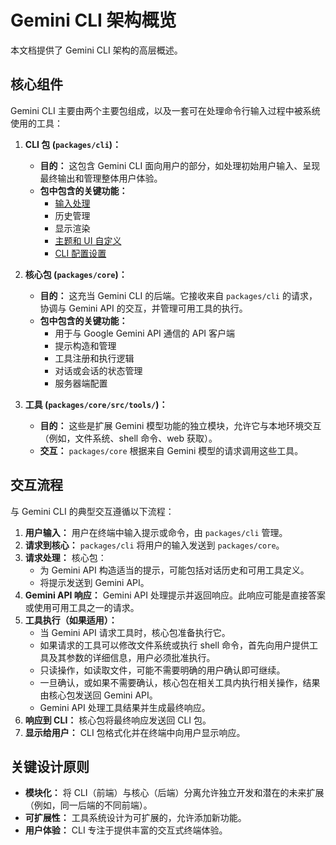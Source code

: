 # Gemini CLI 架构概览

本文档提供了 Gemini CLI 架构的高层概述。

## 核心组件

Gemini CLI 主要由两个主要包组成，以及一套可在处理命令行输入过程中被系统使用的工具：

1.  **CLI 包 (`packages/cli`)：**

    - **目的：** 这包含 Gemini CLI 面向用户的部分，如处理初始用户输入、呈现最终输出和管理整体用户体验。
    - **包中包含的关键功能：**
      - [输入处理](./cli/commands.md)
      - 历史管理
      - 显示渲染
      - [主题和 UI 自定义](./cli/themes.md)
      - [CLI 配置设置](./cli/configuration.md)

2.  **核心包 (`packages/core`)：**

    - **目的：** 这充当 Gemini CLI 的后端。它接收来自 `packages/cli` 的请求，协调与 Gemini API 的交互，并管理可用工具的执行。
    - **包中包含的关键功能：**
      - 用于与 Google Gemini API 通信的 API 客户端
      - 提示构造和管理
      - 工具注册和执行逻辑
      - 对话或会话的状态管理
      - 服务器端配置

3.  **工具 (`packages/core/src/tools/`)：**
    - **目的：** 这些是扩展 Gemini 模型功能的独立模块，允许它与本地环境交互（例如，文件系统、shell 命令、web 获取）。
    - **交互：** `packages/core` 根据来自 Gemini 模型的请求调用这些工具。

## 交互流程

与 Gemini CLI 的典型交互遵循以下流程：

1.  **用户输入：** 用户在终端中输入提示或命令，由 `packages/cli` 管理。
2.  **请求到核心：** `packages/cli` 将用户的输入发送到 `packages/core`。
3.  **请求处理：** 核心包：
    - 为 Gemini API 构造适当的提示，可能包括对话历史和可用工具定义。
    - 将提示发送到 Gemini API。
4.  **Gemini API 响应：** Gemini API 处理提示并返回响应。此响应可能是直接答案或使用可用工具之一的请求。
5.  **工具执行（如果适用）：**
    - 当 Gemini API 请求工具时，核心包准备执行它。
    - 如果请求的工具可以修改文件系统或执行 shell 命令，首先向用户提供工具及其参数的详细信息，用户必须批准执行。
    - 只读操作，如读取文件，可能不需要明确的用户确认即可继续。
    - 一旦确认，或如果不需要确认，核心包在相关工具内执行相关操作，结果由核心包发送回 Gemini API。
    - Gemini API 处理工具结果并生成最终响应。
6.  **响应到 CLI：** 核心包将最终响应发送回 CLI 包。
7.  **显示给用户：** CLI 包格式化并在终端中向用户显示响应。

## 关键设计原则

- **模块化：** 将 CLI（前端）与核心（后端）分离允许独立开发和潜在的未来扩展（例如，同一后端的不同前端）。
- **可扩展性：** 工具系统设计为可扩展的，允许添加新功能。
- **用户体验：** CLI 专注于提供丰富的交互式终端体验。